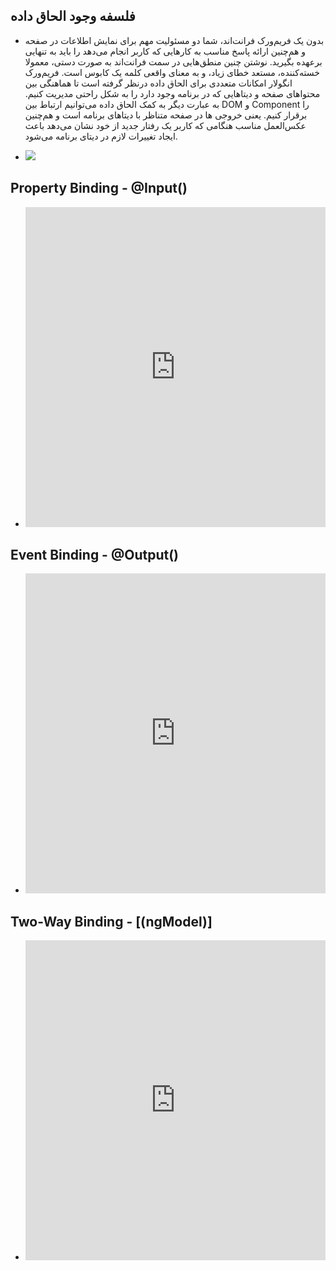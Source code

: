 ## فلسفه وجود الحاق داده

- بدون یک فریم‌ورک فرانت‌اند، شما دو مسئولیت مهم برای نمایش اطلاعات در صفحه و هم‌چنین ارائه پاسخ مناسب به کارهایی که کاربر انجام می‌دهد را باید به تنهایی برعهده بگیرید. نوشتن چنین منطق‌هایی در سمت فرانت‌اند به صورت دستی، معمولا خسته‌کننده، مستعد خطای زیاد، و به معنای واقعی کلمه یک کابوس است. فریم‌ورک انگولار امکانات متعددی برای الحاق داده درنظر گرفته است تا هماهنگی بین محتواهای صفحه و دیتاهایی که در برنامه وجود دارد را به شکل راحتی مدیریت کنیم. به عبارت دیگر به کمک الحاق داده می‌توانیم ارتباط بین DOM و Component را برقرار کنیم. یعنی خروجی ها در صفحه متناظر با دیتاهای برنامه است و هم‌چنین عکس‌العمل مناسب هنگامی که کاربر یک رفتار جدید از خود نشان ‌می‌دهد باعث ایجاد تغییرات لازم در دیتای برنامه می‌شود.

- <img class="img-fluid" src="./assets/image/ng_data_binding.jpg" />

## <bdi>Property Binding - @Input()</bdi>

- <iframe height="512" style="width: 100%;" frameborder="no" loading="lazy" allowtransparency="true" allowfullscreen="true" src="https://stackblitz.com/edit/angular-ivy-click-alert-directive?ctl=1&embed=1&file=src/app/click-alert.directive.ts"></iframe>

## <bdi>Event Binding - @Output()</bdi>

- <iframe height="512" style="width: 100%;" frameborder="no" loading="lazy" allowtransparency="true" allowfullscreen="true" src="https://stackblitz.com/edit/angular-ivy-simple-emitter?ctl=1&embed=1&file=src/app/app.component.ts"></iframe>

## <bdi>Two-Way Binding - [(ngModel)]</bdi>

- <iframe height="512" style="width: 100%;" frameborder="no" loading="lazy" allowtransparency="true" allowfullscreen="true" src="https://stackblitz.com/edit/angular-ivy-simple-ngmodel?ctl=1&embed=1&file=src/app/app.component.ts"></iframe>
